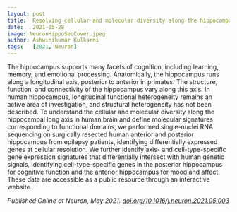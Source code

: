 ```yaml
---
layout: post
title:  Resolving cellular and molecular diversity along the hippocampal anterior-to-posterior axis in humans
date:   2021-05-28
image: NeuronHippoSeqCover.jpeg
author: Ashwinikumar Kulkarni
tags:   [2021, Neuron]
---
```

<!-- ![post-thumb]({{site.baseurl}}/assets/images/blog/post-1.jpg){:class="img-fluid rounded float-left mr-5 mb-4"} -->


<!-- **Sleep abnormalities are associated with long-term changes in brain function. The authors of this study investigated the transcriptional changes in frontal cortex that accompany sleep loss in mice in order to gain insight into the molecular basis of these plasticity changes. The key results reveal transcriptional mechanisms that underlie changes in brain function with sleep deprivation and strong functional evidence of a role for MEF2C in the regulation of synaptic plasticity and sleep homeostasis.** -->

The hippocampus supports many facets of cognition, including learning, memory, and emotional processing. Anatomically, the hippocampus runs along a longitudinal axis, posterior to anterior in primates. The structure, function, and connectivity of the hippocampus vary along this axis. In human hippocampus, longitudinal functional heterogeneity remains an active area of investigation, and structural heterogeneity has not been described. To understand the cellular and molecular diversity along the hippocampal long axis in human brain and define molecular signatures corresponding to functional domains, we performed single-nuclei RNA sequencing on surgically resected human anterior and posterior hippocampus from epilepsy patients, identifying differentially expressed genes at cellular resolution. We further identify axis- and cell-type-specific gene expression signatures that differentially intersect with human genetic signals, identifying cell-type-specific genes in the posterior hippocampus for cognitive function and the anterior hippocampus for mood and affect. These data are accessible as a public resource through an interactive website.

*Published Online at Neuron, May 2021. <a target="_blank" href="https://doi.org/10.1016/j.neuron.2021.05.003">doi.org/10.1016/j.neuron.2021.05.003</a>*
